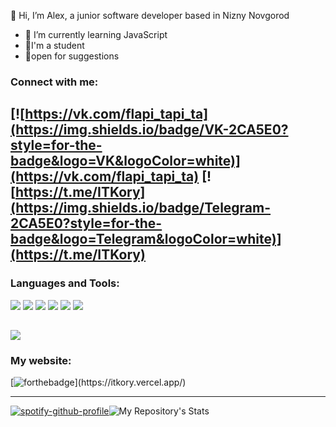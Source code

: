 👋 Hi, I’m Alex, a junior software developer based in Nizny Novgorod
- 🌱 I’m currently learning JavaScript
- 🔭I'm a student
- 💬open for suggestions
### Connect with me:
[![https://vk.com/flapi_tapi_ta](https://img.shields.io/badge/VK-2CA5E0?style=for-the-badge&logo=VK&logoColor=white)](https://vk.com/flapi_tapi_ta)
[![https://t.me/ITKory](https://img.shields.io/badge/Telegram-2CA5E0?style=for-the-badge&logo=Telegram&logoColor=white)](https://t.me/ITKory)
---
### Languages and Tools: 
![](https://img.shields.io/badge/JavaScript-20232A?style=for-the-badge&logo=Javascript&logoColor=61DAFB)
![](https://img.shields.io/badge/AngularJS-20232A?style=for-the-badge&logo=angularjs&logoColor=61DAFB)
![](https://img.shields.io/badge/jQuery-20232A?style=for-the-badge&logo=jQuery&logoColor=61DAFB)
![](https://img.shields.io/badge/React-20232A?style=for-the-badge&logo=react&logoColor=61DAFB)
![](https://img.shields.io/badge/laravel-9e0d56?style=for-the-badge&logo=laravel&logoColor=white)
![](https://img.shields.io/badge/Bootstrap-563D7C?style=for-the-badge&logo=bootstrap&logoColor=white)

[](https://img.shields.io/badge/C%23-3498DB?style=for-the-badge&logo=c-sharp&logoColor=white)
![](https://img.shields.io/badge/Xamarin-3498DB?style=for-the-badge&logo=xamarin&logoColor=white)
---
### My website:
[![forthebadge](https://forthebadge.com/images/badges/powered-by-black-magic.svg "http://itkory.lovestoblog.com/")](https://itkory.vercel.app/)
 
---
[![spotify-github-profile](https://spotify-github-profile.vercel.app/api/view?uid=ntnxcft77p7nffen1t1qn3kja&cover_image=true&theme=default&bar_color_cover=true)](https://spotify-github-profile.vercel.app/api/view?uid=ntnxcft77p7nffen1t1qn3kja&redirect=true)![My Repository's Stats](https://github-readme-stats.vercel.app/api/top-langs/?username=ITKory&theme=blue-green)

